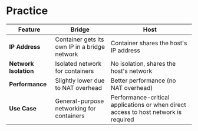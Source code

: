 # Practice

| **Feature**           | **Bridge**                                    | **Host**                                                                            |
| --------------------- | --------------------------------------------- | ----------------------------------------------------------------------------------- |
| **IP Address**        | Container gets its own IP in a bridge network | Container shares the host's IP address                                              |
| **Network Isolation** | Isolated network for containers               | No isolation, shares the host's network                                             |
| **Performance**       | Slightly lower due to NAT overhead            | Better performance (no NAT overhead)                                                |
| **Use Case**          | General-purpose networking for containers     | Performance-critical applications or when direct access to host network is required |
